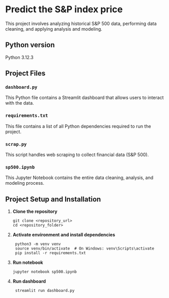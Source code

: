 # Predict the S&P index price

This project involves analyzing historical S&P 500 data, performing data cleaning, and applying analysis and modeling.


## Python version
Python 3.12.3


## Project Files

### `dashboard.py`
This Python file contains a Streamlit dashboard that allows users to interact with the data.

### `requirements.txt`
This file contains a list of all Python dependencies required to run the project.

### `scrap.py`
This script handles web scraping to collect financial data (S&P 500).

### `sp500.ipynb`
This Jupyter Notebook contains the entire data cleaning, analysis, and modeling process.

## Project Setup and Installation


1. **Clone the repository** 

   ```
   git clone <repository_url>
   cd <repository_folder>
    ```
2. **Activate environment and install dependencies** 
   ```
    python3 -m venv venv
    source venv/bin/activate  # On Windows: venv\Scripts\activate
    pip install -r requirements.txt
    ```

3. **Run notebook** 
    ```
    jupyter notebook sp500.ipynb
    ```

4. **Run dashboard** 
   ```
    streamlit run dashboard.py
    ```
